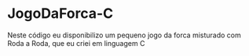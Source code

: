 # JogoDaForca-C
Neste código eu disponibilizo um pequeno jogo da forca misturado com Roda a Roda, que eu criei em linguagem C
